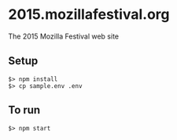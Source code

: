 # 2015.mozillafestival.org

The 2015 Mozilla Festival web site

## Setup

```
$> npm install
$> cp sample.env .env
```

## To run

```
$> npm start
```
